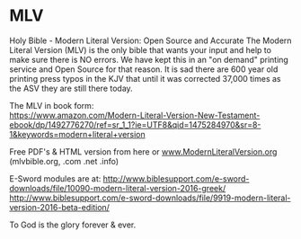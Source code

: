 # MLV
Holy Bible - Modern Literal Version: Open Source and Accurate
The Modern Literal Version (MLV) is the only bible that wants your input and help to make sure there is NO errors. We have kept this in an "on demand" printing service and Open Source for that reason.  It is sad there are 600 year old printing press typos in the KJV that until it was corrected 37,000 times as the ASV they are still there today.  

The MLV in book form:  
https://www.amazon.com/Modern-Literal-Version-New-Testament-ebook/dp/1492776270/ref=sr_1_1?ie=UTF8&qid=1475284970&sr=8-1&keywords=modern+literal+version

Free PDF's & HTML version from here or www.ModernLiteralVersion.org  (mlvbible.org, .com .net .info)

E-Sword modules are at: 
http://www.biblesupport.com/e-sword-downloads/file/10090-modern-literal-version-2016-greek/  
http://www.biblesupport.com/e-sword-downloads/file/9919-modern-literal-version-2016-beta-edition/

To God is the glory forever & ever.
